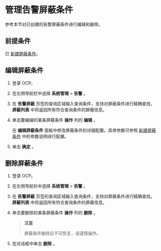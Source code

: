 # 管理告警屏蔽条件

参考本节对已创建的告警屏蔽条件进行编辑和删除。

## 前提条件

已 [新建屏蔽条件](23.shielded-alert.md)。

## 编辑屏蔽条件

1. 登录 OCP。

2. 在左侧导航栏中选择 **系统管理** \> **告警** 。

3. 在 **告警屏蔽** 页签的查询区域输入查询条件，支持对屏蔽条件进行精确查找，**屏蔽列表** 中将返回所有符合查询条件的屏蔽信息。

4. 单击要编辑的某条屏蔽条件 **操作** 列的 **编辑** 。

   在 **编辑屏蔽条件** 面板中修改屏蔽条件的详细配置。具体参数可参照 [新建屏蔽条件](23.shielded-alert.md) 中的参数说明进行配置。

5. 单击 **确定** 。

## 删除屏蔽条件

1. 登录 OCP。

2. 在左侧导航栏中选择 **系统管理** \> **告警** 。

3. 在 **告警屏蔽** 页签的查询区域输入查询条件，支持对屏蔽条件进行精确查找，**屏蔽列表** 中将返回所有符合查询条件的屏蔽信息。

4. 单击要删除的某条屏蔽条件 **操作** 列的 **删除** 。

    > **注意**
    >
    > 屏蔽条件删除后不可恢复，请谨慎操作。

5. 在对话框中单击 **删除** 。
